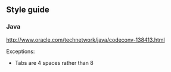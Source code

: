 ## Style guide

### Java
http://www.oracle.com/technetwork/java/codeconv-138413.html

Exceptions:
*	Tabs are 4 spaces rather than 8